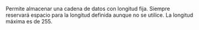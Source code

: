 Permite almacenar una cadena de datos con longitud fija. Siempre reservará espacio para la longitud definida aunque no se utilice. La longitud máxima es de 255.